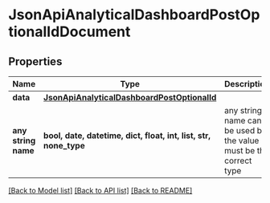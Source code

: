 # JsonApiAnalyticalDashboardPostOptionalIdDocument


## Properties
Name | Type | Description | Notes
------------ | ------------- | ------------- | -------------
**data** | [**JsonApiAnalyticalDashboardPostOptionalId**](JsonApiAnalyticalDashboardPostOptionalId.md) |  | 
**any string name** | **bool, date, datetime, dict, float, int, list, str, none_type** | any string name can be used but the value must be the correct type | [optional]

[[Back to Model list]](../README.md#documentation-for-models) [[Back to API list]](../README.md#documentation-for-api-endpoints) [[Back to README]](../README.md)


